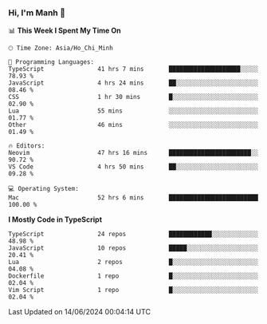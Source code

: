 ### Hi, I'm Manh 👋

<!--START_SECTION:waka-->
📊 **This Week I Spent My Time On** 

```text
🕑︎ Time Zone: Asia/Ho_Chi_Minh

💬 Programming Languages: 
TypeScript               41 hrs 7 mins       ████████████████████░░░░░   78.93 % 
JavaScript               4 hrs 24 mins       ██░░░░░░░░░░░░░░░░░░░░░░░   08.46 % 
CSS                      1 hr 30 mins        █░░░░░░░░░░░░░░░░░░░░░░░░   02.90 % 
Lua                      55 mins             ░░░░░░░░░░░░░░░░░░░░░░░░░   01.77 % 
Other                    46 mins             ░░░░░░░░░░░░░░░░░░░░░░░░░   01.49 % 

🔥 Editors: 
Neovim                   47 hrs 16 mins      ███████████████████████░░   90.72 % 
VS Code                  4 hrs 50 mins       ██░░░░░░░░░░░░░░░░░░░░░░░   09.28 % 

💻 Operating System: 
Mac                      52 hrs 6 mins       █████████████████████████   100.00 % 
```

**I Mostly Code in TypeScript** 

```text
TypeScript               24 repos            ████████████░░░░░░░░░░░░░   48.98 % 
JavaScript               10 repos            █████░░░░░░░░░░░░░░░░░░░░   20.41 % 
Lua                      2 repos             █░░░░░░░░░░░░░░░░░░░░░░░░   04.08 % 
Dockerfile               1 repo              █░░░░░░░░░░░░░░░░░░░░░░░░   02.04 % 
Vim Script               1 repo              █░░░░░░░░░░░░░░░░░░░░░░░░   02.04 % 
```




 Last Updated on 14/06/2024 00:04:14 UTC
<!--END_SECTION:waka-->
